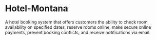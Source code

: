 # Hotel-Montana
A hotel booking system that offers customers the ability to check room availability on specified dates, reserve rooms online, make secure online payments, prevent booking conflicts, and receive notifications via email.
